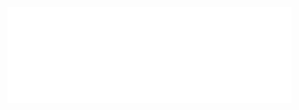 <img align="center" src="https://github.com/AlexRoman777/AlexRoman777/blob/stats/images/rain.svg" alt="Header" />

<img align="center" src="https://github.com/AlexRoman777/AlexRoman777/blob/stats/images/footer.svg" alt="Footer" />
